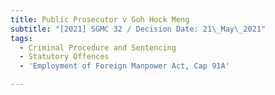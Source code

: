 ```yaml
---
title: Public Prosecutor v Goh Hock Meng
subtitle: "[2021] SGMC 32 / Decision Date: 21\_May\_2021"
tags:
  - Criminal Procedure and Sentencing
  - Statutory Offences
  - 'Employment of Foreign Manpower Act, Cap 91A'

---
```

